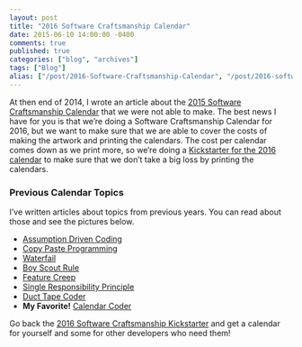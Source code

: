 ```yaml
---
layout: post
title: "2016 Software Craftsmanship Calendar"
date: 2015-06-10 14:00:00 -0400
comments: true
published: true
categories: ["blog", "archives"]
tags: ["Blog"]
alias: ["/post/2016-Software-Craftsmanship-Calendar", "/post/2016-software-craftsmanship-calendar"]
---
```

<!-- more -->

<p>At then end of 2014, I wrote an article about the <a href="http://brendan.enrick.com/post/2015-Software-Craftsmanship-Calendar" target="_blank">2015 Software Craftsmanship Calendar</a> that we were not able to make. The best news I have for you is that we’re doing a Software Craftsmanship Calendar for 2016, but we want to make sure that we are able to cover the costs of making the artwork and printing the calendars. The cost per calendar comes down as we print more, so we’re doing a <a href="https://www.kickstarter.com/projects/988315286/software-craftsmanship-calendar-2016" target="_blank">Kickstarter for the 2016 calendar</a> to make sure that we don’t take a big loss by printing the calendars.</p> <h3></h3> <h3>Previous Calendar Topics</h3> <p>I’ve written articles about topics from previous years. You can read about those and see the pictures below.</p> <ul> <li><a href="http://brendan.enrick.com/post/Assumption-Driven-Coding" target="_blank">Assumption Driven Coding</a></li> <li><a href="http://brendan.enrick.com/post/Copy-Paste-Programming" target="_blank">Copy Paste Programming</a></li> <li><a href="http://brendan.enrick.com/post/Waterfail" target="_blank">Waterfail</a></li> <li><a href="http://brendan.enrick.com/post/Boy-Scout-Rule" target="_blank">Boy Scout Rule</a></li> <li><a href="http://brendan.enrick.com/post/Feature-Creep" target="_blank">Feature Creep</a></li> <li><a href="http://brendan.enrick.com/post/Single-Responsibility-Principle" target="_blank">Single Responsibility Principle</a></li> <li><a href="http://brendan.enrick.com/post/Duct-Tape-Coder" target="_blank">Duct Tape Coder</a></li> <li><strong>My Favorite!</strong> <a href="http://brendan.enrick.com/post/Calendar-Coder" target="_blank">Calendar Coder</a></li></ul> <p>Go back the <a href="https://www.kickstarter.com/projects/988315286/software-craftsmanship-calendar-2016" target="_blank">2016 Software Craftsmanship Kickstarter</a> and get a calendar for yourself and some for other developers who need them!</p>
